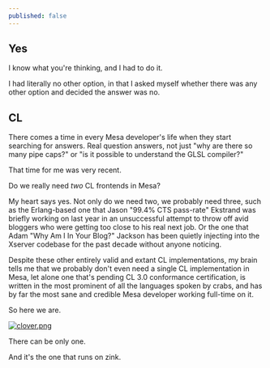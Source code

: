 ```yaml
---
published: false
---
```

## Yes

I know what you're thinking, and I had to do it.

I had literally no other option, in that I asked myself whether there was any other option and decided the answer was no.

## CL

There comes a time in every Mesa developer's life when they start searching for answers. Real question answers, not just "why are there so many pipe caps?" or "is it possible to understand the GLSL compiler?"

That time for me was very recent.

Do we really need *two* CL frontends in Mesa?

My heart says yes. Not only do we need two, we probably need three, such as the Erlang-based one that Jason "99.4% CTS pass-rate" Ekstrand was briefly working on last year in an unsuccessful attempt to throw off avid bloggers who were getting too close to his real next job. Or the one that Adam "Why Am I In Your Blog?" Jackson has been quietly injecting into the Xserver codebase for the past decade without anyone noticing.

Despite these other entirely valid and extant CL implementations, my brain tells me that we probably don't even need a single CL implementation in Mesa, let alone one that's pending CL 3.0 conformance certification, is written in the most prominent of all the languages spoken by crabs, and has by far the most sane and credible  Mesa developer working full-time on it.

So here we are.

[![clover.png]({{site.url}}/assets/clover.png)]({{site.url}}/assets/clover.png)

There can be only one.

And it's the one that runs on zink.